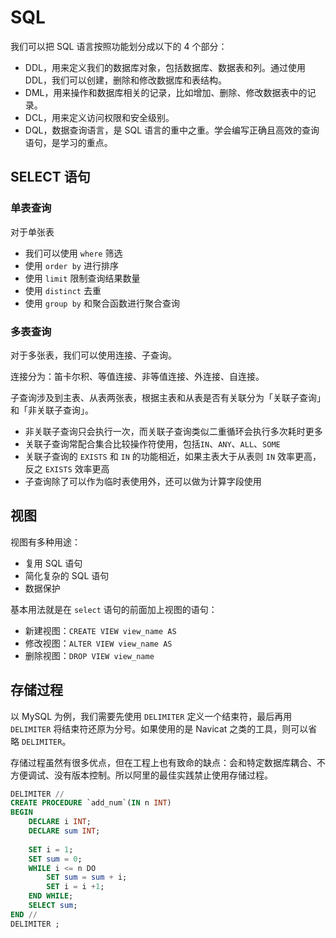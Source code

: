 # SQL

我们可以把 SQL 语言按照功能划分成以下的 4 个部分：

- DDL，用来定义我们的数据库对象，包括数据库、数据表和列。通过使用 DDL，我们可以创建，删除和修改数据库和表结构。
- DML，用来操作和数据库相关的记录，比如增加、删除、修改数据表中的记录。
- DCL，用来定义访问权限和安全级别。
- DQL，数据查询语言，是 SQL 语言的重中之重。学会编写正确且高效的查询语句，是学习的重点。

## SELECT 语句
### 单表查询
对于单张表
- 我们可以使用 `where` 筛选
- 使用 `order by` 进行排序
- 使用 `limit` 限制查询结果数量
- 使用 `distinct` 去重
- 使用 `group by` 和聚合函数进行聚合查询

### 多表查询
对于多张表，我们可以使用连接、子查询。

连接分为：笛卡尔积、等值连接、非等值连接、外连接、自连接。

子查询涉及到主表、从表两张表，根据主表和从表是否有关联分为「关联子查询」和「非关联子查询」。
- 非关联子查询只会执行一次，而关联子查询类似二重循环会执行多次耗时更多
- 关联子查询常配合集合比较操作符使用，包括`IN`、`ANY`、`ALL`、`SOME`
- 关联子查询的 `EXISTS` 和 `IN` 的功能相近，如果主表大于从表则 `IN` 效率更高，反之 `EXISTS` 效率更高
- 子查询除了可以作为临时表使用外，还可以做为计算字段使用

## 视图
视图有多种用途：
- 复用 SQL 语句
- 简化复杂的 SQL 语句
- 数据保护

基本用法就是在 `select` 语句的前面加上视图的语句：
- 新建视图：`CREATE VIEW view_name AS`
- 修改视图：`ALTER VIEW view_name AS`
- 删除视图：`DROP VIEW view_name`

## 存储过程
以 MySQL 为例，我们需要先使用 `DELIMITER` 定义一个结束符，最后再用 `DELIMITER` 将结束符还原为分号。如果使用的是 Navicat 之类的工具，则可以省略 `DELIMITER`。

存储过程虽然有很多优点，但在工程上也有致命的缺点：会和特定数据库耦合、不方便调试、没有版本控制。所以阿里的最佳实践禁止使用存储过程。

```sql
DELIMITER //
CREATE PROCEDURE `add_num`(IN n INT)
BEGIN
    DECLARE i INT;
    DECLARE sum INT;
    
    SET i = 1;
    SET sum = 0;
    WHILE i <= n DO
        SET sum = sum + i;
        SET i = i +1;
    END WHILE;
    SELECT sum;
END //
DELIMITER ;
```
